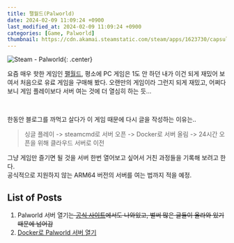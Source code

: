 ```yaml
---
title: 팰월드(Palworld)
date: 2024-02-09 11:09:24 +0900
last_modified_at: 2024-02-09 11:09:24 +0900
categories: [Game, Palworld]
thumbnail: https://cdn.akamai.steamstatic.com/steam/apps/1623730/capsule_616x353.jpg?t=1705662211
---
```


![Steam - Palworld](https://cdn.akamai.steamstatic.com/steam/apps/1623730/capsule_616x353.jpg?t=1705662211){: .center}

요즘 매우 핫한 게임인 [팰월드](https://store.steampowered.com/app/1623730/Palworld/?l=koreana),
평소에 PC 게임은 1도 안 하던 내가 이건 되게 재밌어 보여서 처음으로 유료 게임을 구매해 봤다.
오랜만의 게임이라 그런지 되게 재밌고, 어쩌다 보니 게임 플레이보다 서버 여는 것에 더 열심히 하는 듯...

<br/>

한동안 블로그를 까먹고 살다가 이 게임 때문에 다시 글을 작성하는 이유는..

> 싱글 플레이 -> steamcmd로 서버 오픈 -> Docker로 서버 올림 -> 24시간 오픈을 위해 클라우드 서버로 이전

그냥 게임만 즐기면 될 것을 서버 한번 열어보고 싶어서 거친 과정들을 기록해 보려고 한다.  
공식적으로 지원하지 않는 ARM64 버전의 서버를 여는 법까지 적을 예정.

## List of Posts
1. Palworld 서버 열기~~는 [공식 사이트](https://tech.palworldgame.com/dedicated-server-guide)에서도 나와있고, 벌써 많은 글들이 올라와 있기 때문에 넘어감~~
2. [Docker로 Palworld 서버 열기](/posts/palworld-server-docker/)
